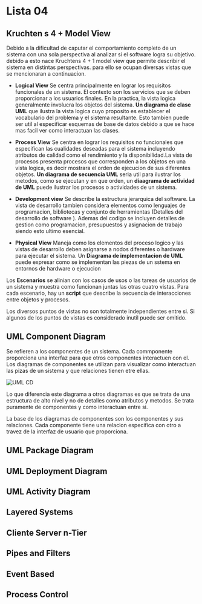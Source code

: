 # Lista 04

## Kruchten s 4 + Model View

Debido a la dificultad de caputar el comportamiento completo de un sistema con una sola perspectiva al analizar si el software logra
su objetivo. debido a esto nace Kruchtens 4 + 1 model view que permite describir el sistema en distintas perspectivas. para ello se ocupan 
diversas vistas que se mencionaran a continuacion.

* **Logical View**
  Se centra principalmente en lograr los requisitos funcionales de un sistema. El contexto son los servicios que se deben proporcionar
  a los usuarios finales. En la practica, la vista logica generalmente involucra los objetos del sistema.
  **Un diagrama de clase UML** que ilustra la vista logica cuyo proposito es establecer el vocabulario del problema y el sistema
  resultante. Esto tambien puede ser util al especificar esquemas de base de datos debido a que se hace mas facil ver como interactuan
  las clases.

* **Process View**
  Se centra en lograr los requisitos no funcionales que especifican las cualidades deseadas para el sistema incluyendo
  atributos de calidad como el rendimiento y la disponibilidad.La vista de procesos presenta procesos que corresponden 
  a los objetos en una vista logica, es decir mostrara el orden de ejecucion de sus diferentes objetos. 
  **Un diagrama de secuencia UML** seria util para ilustrar los metodos, como se ejecutan y en que orden,
  un **diaagrama de actividad de UML** puede ilustrar los procesos o actividades de un sistema.


* **Development view**
  Se describe la estructura jerarquica del software. La vista de desarrollo tambien considera elementos como lenguajes de
  programacion, bibliotecas y conjunto de herramientas (Detalles del desarrollo de software ). Ademas del codigo se incluyen 
  detalles de gestion como programacion, presupuestos y asignacion de trabajo siendo esto ultimo esencial.
 
* **Physical View**
  Maneja como los elementos del proceso logico y las vistas de desarrollo deben asignarse a nodos diferentes o hardware para ejecutar 
  el sistema. Un **Diagrama de implementacion de UML** puede expresar como se implementan las piezas de un sstema en entornos de hardware 
  o ejecucion  

Los **Escenarios** se alinian con los casos de usos o las tareas de usuarios de un sistema y muestra como funcionan juntas
las otras cuatro vistas. Para cada escenario, hay un **script** que describe la secuencia de interacciones entre objetos y procesos.

Los diversos puntos de vistas no son totalmente independientes entre si. Si algunos de los puntos de vistas es considerado inutil puede 
ser omitido.

## UML Component Diagram

  Se refieren a los componentes de un sistema. Cada commponente proporciona una interfaz para que otros componentes interactuen con el.
  Los diagramas de componentes se utilizan para visualizar como interactuan las pizas de un sistema y que relaciones tienen etre ellas.

  ![UML CD](https://www.softwareideas.net/i/DirectImage/366/uml-component-diagram.png)

  Lo que diferencia este diagrama a otros diagramas es que se trata de una estructura de alto nivel y no de detalles
  como atributos y metodos. Se trata puramente de componentes y como interactuan entre si.

  La base de los diagramas de componentes son los componentes y sus relaciones. Cada componente tiene una relacion especifica con
  otro a travez de la interfaz de usuario que proporciona.

## UML Package Diagram

## UML Deployment Diagram

## UML Activity Diagram

## Layered Systems

## Cliente Server n-Tier

## Pipes and Filters

## Event Based

## Process Control
